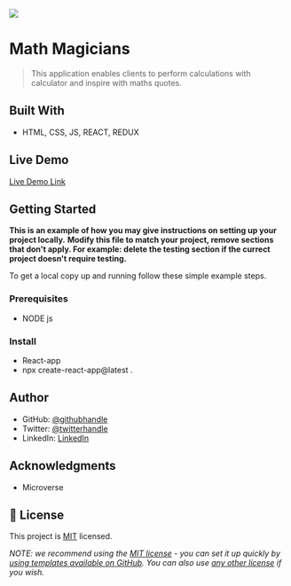 ![](https://img.shields.io/badge/Microverse-blueviolet)

# Math Magicians

> This application enables clients to perform calculations with calculator and inspire with maths quotes.


## Built With

-  HTML, CSS, JS, REACT, REDUX

## Live Demo 

[Live Demo Link](https://flourishing-cheesecake-a61942.netlify.app/calculator)


## Getting Started

**This is an example of how you may give instructions on setting up your project locally.**
**Modify this file to match your project, remove sections that don't apply. For example: delete the testing section if the currect project doesn't require testing.**


To get a local copy up and running follow these simple example steps.

### Prerequisites
- NODE js

### Install
- React-app
- npx create-react-app@latest .

## Author

- GitHub: [@githubhandle](https://github.com/svitalis123)
- Twitter: [@twitterhandle](https://twitter.com/twitterhandle)
- LinkedIn: [LinkedIn](https://linkedin.com/in/vitalismutwiri)

## Acknowledgments

- Microverse

## 📝 License

This project is [MIT](./LICENSE) licensed.

_NOTE: we recommend using the [MIT license](https://choosealicense.com/licenses/mit/) - you can set it up quickly by [using templates available on GitHub](https://docs.github.com/en/communities/setting-up-your-project-for-healthy-contributions/adding-a-license-to-a-repository). You can also use [any other license](https://choosealicense.com/licenses/) if you wish._
